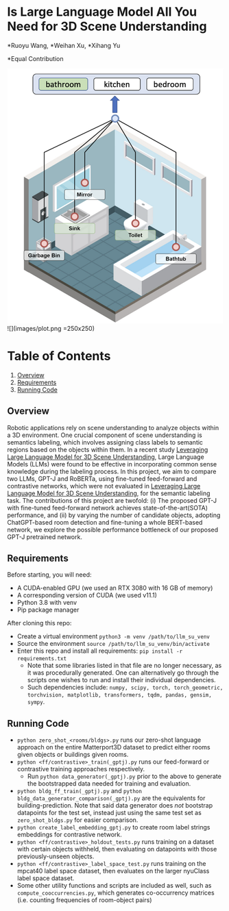 # Is Large Language Model All You Need for 3D Scene Understanding

*Ruoyu Wang, *Weihan Xu, *Xihang Yu

*Equal Contribution

![visualization](images/plot.png)
![](images/plot.png =250x250)

# Table of Contents
1. [Overview](#overview)
2. [Requirements](#requirements)
3. [Running Code](#running-code)

## Overview

Robotic applications rely on scene understanding to analyze objects within a 3D environment. One crucial component of scene understanding is semantics labeling, which involves assigning class labels to semantic regions based on the objects within them. In a recent study [Leveraging Large Language Model for 3D Scene Understanding](https://arxiv.org/abs/2209.05629), Large Language Models (LLMs) were found to be effective in incorporating common sense knowledge during the labeling process. In this project, we aim to compare two LLMs, GPT-J and RoBERTa, using fine-tuned feed-forward and contrastive networks, which were not evaluated in [Leveraging Large Language Model for 3D Scene Understanding](https://arxiv.org/abs/2209.05629), for the semantic labeling task. The contributions of this project are twofold: (i) The proposed GPT-J with fine-tuned feed-forward network achieves state-of-the-art(SOTA) performance, and (ii) by varying the number of candidate objects, adopting ChatGPT-based room detection and fine-tuning a whole BERT-based network, we explore the possible performance bottleneck of our proposed GPT-J pretrained network.

## Requirements
Before starting, you will need:
- A CUDA-enabled GPU (we used an RTX 3080 with 16 GB of memory)
- A corresponding version of CUDA (we used v11.1)
- Python 3.8 with venv
- Pip package manager

After cloning this repo: 
- Create a virtual environment `python3 -m venv /path/to/llm_su_venv`
- Source the environment `source /path/to/llm_su_venv/bin/activate`
- Enter this repo and install all requirements: `pip install -r requirements.txt`
  - Note that some libraries listed in that file are no longer necessary, as it was procedurally generated. One can alternatively go through the scripts one wishes to run and install their individual dependencies.
  - Such dependencies include: `numpy, scipy, torch, torch_geometric, torchvision, matplotlib, transformers, tqdm, pandas, gensim, sympy`.

## Running Code
- `python zero_shot_<rooms/bldgs>.py` runs our zero-shot language approach on the entire Matterport3D dataset to predict either rooms given objects or buildings given rooms.
- `python <ff/contrastive>_train(_gptj).py` runs our feed-forward or contrastive training approaches respectively.
  - Run `python data_generator(_gptj).py` prior to the above to generate the bootstrapped data needed for training and evaluation.
- `python bldg_ff_train(_gptj).py` and `python bldg_data_generator_comparison(_gptj).py` are the equivalents for building-prediction. Note that said data generator does _not_ bootstrap datapoints for the test set, instead just using the same test set as `zero_shot_bldgs.py` for easier comparison.
- `python create_label_embedding_gptj.py` to create room label strings embeddings for contrastive network.
- `python <ff/contrastive>_holdout_tests.py` runs training on a dataset with certain objects withheld, then evaluating on datapoints with those previously-unseen objects.
- `python <ff/contrastive>_label_space_test.py` runs training on the mpcat40 label space dataset, then evaluates on the larger nyuClass label space dataset.
- Some other utility functions and scripts are included as well, such as `compute_cooccurrencies.py`, which generates co-occurrency matrices (i.e. counting frequencies of room-object pairs)
